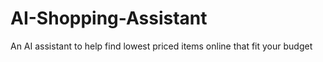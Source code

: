 # AI-Shopping-Assistant
An AI assistant to help find lowest priced items online that fit your budget
